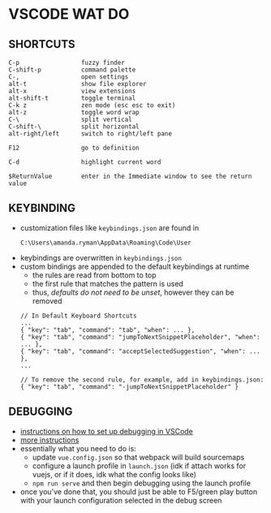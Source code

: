 # VSCODE WAT DO

## SHORTCUTS
```
C-p                 fuzzy finder
C-shift-p           command palette
C-,                 open settings
alt-t               show file explorer
alt-x               view extensions
alt-shift-t         toggle terminal
C-k z               zen mode (esc esc to exit)
alt-z               toggle word wrap
C-\                 split vertical
C-shift-\           split horizontal
alt-right/left      switch to right/left pane

F12                 go to definition

C-d                 highlight current word

$ReturnValue        enter in the Immediate window to see the return value

```


## KEYBINDING
* customization files like `keybindings.json` are found in
    ```
    C:\Users\amanda.ryman\AppData\Roaming\Code\User
    ```
* keybindings are overwritten in `keybindings.json`
* custom bindings are appended to the default keybindings at runtime
    - the rules are read from bottom to top
    - the first rule that matches the pattern is used
    - thus, *defaults do not need to be unset*, however they can be removed
    ```
    // In Default Keyboard Shortcuts
    ...
    { "key": "tab", "command": "tab", "when": ... },
    { "key": "tab", "command": "jumpToNextSnippetPlaceholder", "when": ... },
    { "key": "tab", "command": "acceptSelectedSuggestion", "when": ... },
    ...

    // To remove the second rule, for example, add in keybindings.json:
    { "key": "tab", "command": "-jumpToNextSnippetPlaceholder" }
    ```

## DEBUGGING
* [instructions on how to set up debugging in VSCode](https://vuejs.org/v2/cookbook/debugging-in-vscode.html#Launching-the-Application-from-VS-Code)
* [more instructions](https://medium.com/idomongodb/visual-studio-code-debugging-vue-js-d3bf5bcc6656)
* essentially what you need to do is:
    - update `vue.config.json` so that webpack will build sourcemaps
    - configure a launch profile in `launch.json` (idk if attach works for vuejs, or if it does, idk what the config looks like)
    - `npm run serve` and then begin debugging using the launch profile
* once you've done that, you should just be able to F5/green play button with your launch configuration selected in the debug screen
